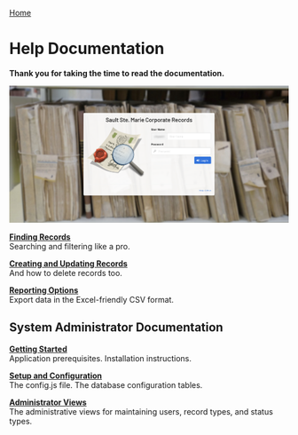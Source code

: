 [Home](https://cityssm.github.io/corporate-records-manager/)

# Help Documentation

**Thank you for taking the time to read the documentation.**

![Login Screen](login.png)

**[Finding Records](search.md)**<br />
Searching and filtering like a pro.

**[Creating and Updating Records](createUpdate.md)**<br />
And how to delete records too.

**[Reporting Options](reporting.md)**<br />
Export data in the Excel-friendly CSV format.

## System Administrator Documentation

**[Getting Started](admin-gettingStarted.md)**<br />
Application prerequisites.  Installation instructions.

**[Setup and Configuration](admin-setup.md)**<br />
The config.js file.  The database configuration tables.

**[Administrator Views](admin-views.md)**<br />
The administrative views for maintaining users, record types, and status types.
